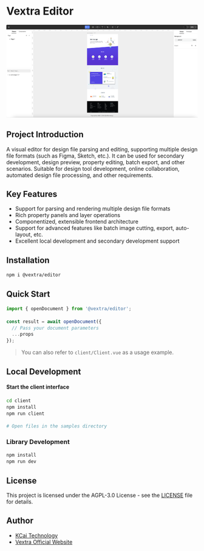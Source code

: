 # Vextra Editor

![Vextra Editor Example](example.png)

## Project Introduction
A visual editor for design file parsing and editing, supporting multiple design file formats (such as Figma, Sketch, etc.). It can be used for secondary development, design preview, property editing, batch export, and other scenarios. Suitable for design tool development, online collaboration, automated design file processing, and other requirements.

## Key Features
- Support for parsing and rendering multiple design file formats
- Rich property panels and layer operations
- Componentized, extensible frontend architecture
- Support for advanced features like batch image cutting, export, auto-layout, etc.
- Excellent local development and secondary development support

## Installation

```bash
npm i @vextra/editor
```

## Quick Start

```ts
import { openDocument } from '@vextra/editor';

const result = await openDocument({
  // Pass your document parameters
  ...props
});
```

> You can also refer to `client/Client.vue` as a usage example.

## Local Development

#### Start the client interface

```bash
cd client
npm install
npm run client

# Open files in the samples directory
```

### Library Development

```bash
npm install
npm run dev
```

## License

This project is licensed under the AGPL-3.0 License - see the [LICENSE](LICENSE.txt) file for details.

## Author

- [KCai Technology](https://kcaitech.com)
- [Vextra Official Website](https://vextra.cn)
